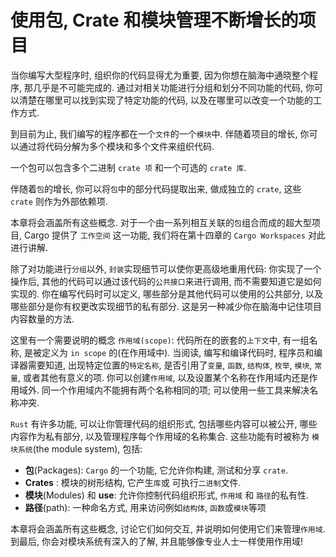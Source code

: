 # 使用包, Crate 和模块管理不断增长的项目

当你编写大型程序时, 组织你的代码显得尤为重要, 因为你想在脑海中通晓整个程序, 那几乎是不可能完成的.
通过对相关功能进行分组和划分不同功能的代码, 你可以清楚在哪里可以找到实现了特定功能的代码, 以及在哪里可以改变一个功能的工作方式.

到目前为止, 我们编写的程序都在一个`文件`的一个`模块`中.
伴随着项目的增长, 你可以通过将代码分解为多个模块和多个文件来组织代码.

一个包可以包含多个二进制 `crate 项` 和一个可选的 `crate 库`.

伴随着`包`的增长, 你可以将`包`中的部分代码提取出来, 做成独立的 `crate`, 这些 `crate` 则作为外部依赖项.

本章将会涵盖所有这些概念.
对于一个由一系列相互关联的`包`组合而成的超大型项目, Cargo 提供了 `工作空间` 这一功能,
我们将在第十四章的 `Cargo Workspaces` 对此进行讲解.

除了对功能进行`分组`以外, `封装`实现细节可以使你更高级地重用代码:
你实现了一个操作后, 其他的代码可以通过该代码的`公共接口`来进行调用, 而不需要知道它是如何实现的.
你在编写代码时可以定义, 哪些部分是其他代码可以使用的公共部分, 以及哪些部分是你有权更改实现细节的私有部分.
这是另一种减少你在脑海中记住项目内容数量的方法.

这里有一个需要说明的概念 `作用域(scope)`: 代码所在的嵌套的`上下文`中,  有一组名称, 是被定义为 `in scope` 的(在作用域中).
当阅读, 编写和编译代码时, 程序员和编译器需要知道, 出现特定位置的`特定名称`, 是否引用了`变量`, `函数`, `结构体`, `枚举`, `模块`, `常量`, 或者其他有意义的项.
你可以创建`作用域`, 以及设置某个名称在作用域内还是作用域外.
同一个作用域内不能拥有两个名称相同的项; 可以使用一些工具来解决名称冲突.

`Rust` 有许多功能, 可以让你管理代码的组织形式, 包括哪些内容可以被公开, 哪些内容作为私有部分, 以及管理程序每个作用域的名称集合.
这些功能有时被称为 `模块系统`(the module system), 包括:

+ **包**(Packages):  `Cargo` 的一个功能, 它允许你构建, 测试和分享 `crate`.
+ **Crates** : 模块的树形结构, 它产生`库`或 可执行`二进制`文件.
+ **模块**(Modules) 和 **use**:  允许你控制代码组织形式, `作用域` 和 `路径`的私有性.
+ **路径**(path): 一种命名方式, 用来访问例如`结构体`, `函数`或`模块`等项

本章将会涵盖所有这些概念, 讨论它们如何交互, 并说明如何使用它们来管理`作用域`.
到最后, 你会对模块系统有深入的了解, 并且能够像专业人士一样使用作用域!
